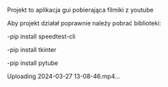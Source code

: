 Projekt to aplikacja gui pobierająca filmiki z youtube

Aby projekt działał poprawnie należy pobrać biblioteki:

-pip install speedtest-cli

-pip install tkinter

-pip install pytube



Uploading 2024-03-27 13-08-46.mp4…


